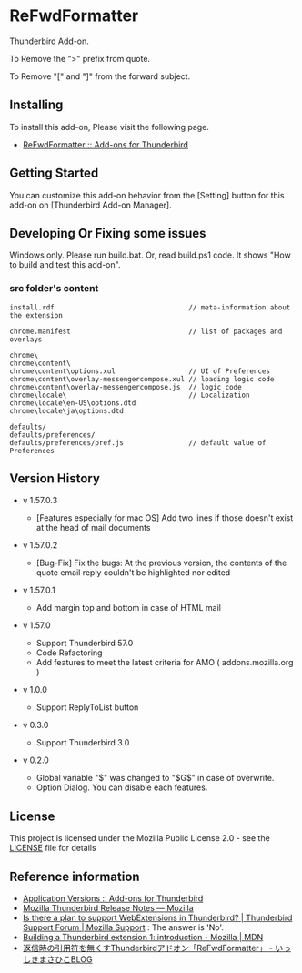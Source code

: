 # ReFwdFormatter

Thunderbird Add-on.

  To Remove the "&gt;" prefix from quote. 

  To Remove "[" and "]" from the forward subject.

## Installing

To install this add-on, Please visit the following page.

- [ReFwdFormatter :: Add-ons for Thunderbird](https://addons.mozilla.org//thunderbird/addon/refwdformatter/)

## Getting Started

You can customize this add-on behavior from the [Setting] button for this add-on on [Thunderbird Add-on Manager].

## Developing Or Fixing some issues

Windows only. Please run build.bat. Or, read build.ps1 code. It shows "How to build and test this add-on".

### src folder's content

```
install.rdf                                 // meta-information about the extension

chrome.manifest                             // list of packages and overlays

chrome\
chrome\content\
chrome\content\options.xul                  // UI of Preferences
chrome\content\overlay-messengercompose.xul // loading logic code
chrome\content\overlay-messengercompose.js  // logic code
chrome\locale\                              // Localization
chrome\locale\en-US\options.dtd
chrome\locale\ja\options.dtd

defaults/
defaults/preferences/
defaults/preferences/pref.js                // default value of Preferences

```

## Version History

- v 1.57.0.3
  - [Features especially for mac OS] Add two lines if those doesn't exist at the head of mail documents

- v 1.57.0.2
  - [Bug-Fix] Fix the bugs: At the previous version, the contents of the quote email reply couldn't be highlighted nor edited

- v 1.57.0.1
  - Add margin top and bottom in case of HTML mail

- v 1.57.0
  - Support Thunderbird 57.0
  - Code Refactoring
  - Add features to meet the latest criteria for AMO ( addons.mozilla.org )

- v 1.0.0
  - Support ReplyToList button

- v 0.3.0
  - Support Thunderbird 3.0

- v 0.2.0
  - Global variable "$" was changed to "$G$" in case of overwrite.
  - Option Dialog. You can disable each features.

## License

This project is licensed under the Mozilla Public License 2.0 - see the [LICENSE](LICENSE) file for details

## Reference information
- [Application Versions :: Add-ons for Thunderbird](https://addons.mozilla.org/en-US/firefox/pages/appversions/)
- [Mozilla Thunderbird Release Notes — Mozilla](https://www.mozilla.org/en-US/thunderbird/releases/)
- [Is there a plan to support WebExtensions in Thunderbird? | Thunderbird Support Forum | Mozilla Support](https://support.mozilla.org/en-US/questions/1145386) : The answer is 'No'.
- [Building a Thunderbird extension 1: introduction - Mozilla | MDN](https://developer.mozilla.org/en-US/Add-ons/Thunderbird/Building_a_Thunderbird_extension)
- [返信時の引用符を無くすThunderbirdアドオン「ReFwdFormatter」 - いっしきまさひこBLOG](http://blog.masahiko.info/entry/2009/05/01/055027)
